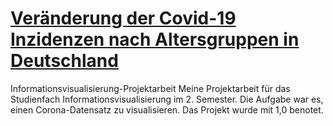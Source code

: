 # [Veränderung der Covid-19 Inzidenzen nach Altersgruppen in Deutschland](https://sammy159.github.io/Informationsvisualisierung-Projektarbeit/)
Informationsvisualisierung-Projektarbeit
Meine Projektarbeit für das Studienfach Informationsvisualisierung im 2. Semester. 
Die Aufgabe war es, einen Corona-Datensatz zu visualisieren. Das Projekt wurde mit 1,0 benotet.
